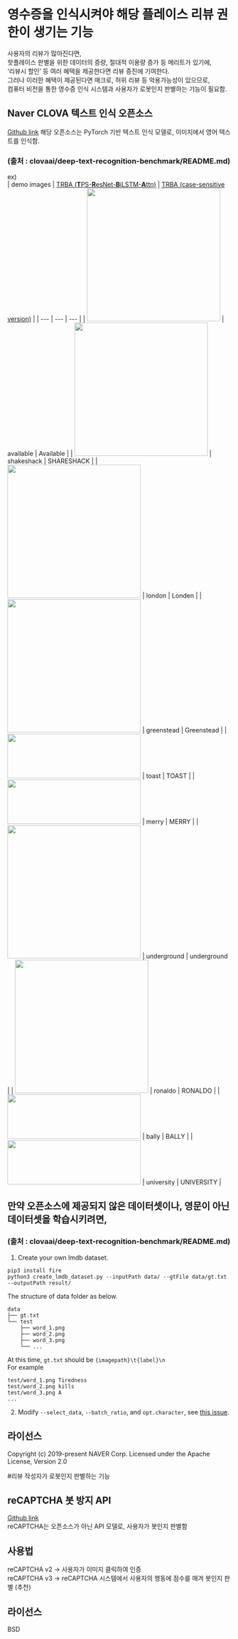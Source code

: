 # 영수증을 인식시켜야 해당 플레이스 리뷰 권한이 생기는 기능

사용자의 리뷰가 많아진다면,<br>
핫플레이스 판별을 위한 데이터의 증량, 절대적 이용량 증가 등 메리트가 있기에,<br>
 ‘리뷰시 할인’ 등 여러 혜택을 제공한다면 리뷰 증진에 기여한다. <br>
그러나 이러한 혜택이 제공된다면 매크로, 허위 리뷰 등 악용가능성이 있으므로,<br>
컴퓨터 비전을 통한 영수증 인식 시스템과 사용자가 로봇인지 판별하는 기능이 필요함.<br>

## Naver CLOVA 텍스트 인식 오픈소스
[Github link](https://github.com/clovaai/deep-text-recognition-benchmark)
해당 오픈소스는 PyTorch 기반 텍스트 인식 모델로, 이미지에서 영어 텍스트를 인식함.<br>
### (출처 : clovaai/deep-text-recognition-benchmark/README.md)<br>

ex)<br>
| demo images | [TRBA (**T**PS-**R**esNet-**B**iLSTM-**A**ttn)](https://drive.google.com/open?id=1b59rXuGGmKne1AuHnkgDzoYgKeETNMv9) | [TRBA (case-sensitive version)](https://drive.google.com/open?id=1ajONZOgiG9pEYsQ-eBmgkVbMDuHgPCaY) |
| ---         |     ---      |          --- |
| <img src="./demo_image/demo_1.png" width="300">    |   available   |  Available   |
| <img src="./demo_image/demo_2.jpg" width="300">      |    shakeshack    |   SHARESHACK    |
| <img src="./demo_image/demo_3.png" width="300">  |   london   |  Londen   |
| <img src="./demo_image/demo_4.png" width="300">      |    greenstead    |   Greenstead    |
| <img src="./demo_image/demo_5.png" width="300" height="100">    |   toast   |  TOAST   |
| <img src="./demo_image/demo_6.png" width="300" height="100">      |    merry    |   MERRY    |
| <img src="./demo_image/demo_7.png" width="300">    |   underground   |   underground  |
| <img src="./demo_image/demo_8.jpg" width="300">      |    ronaldo    |    RONALDO   |
| <img src="./demo_image/demo_9.jpg" width="300" height="100">    |   bally   |   BALLY  |
| <img src="./demo_image/demo_10.jpg" width="300" height="100">      |    university    |   UNIVERSITY    |


## 만약 오픈소스에 제공되지 않은 데이터셋이나, 영문이 아닌 데이터셋을 학습시키려면,
### (출처 : clovaai/deep-text-recognition-benchmark/README.md)<br>
1. Create your own lmdb dataset.
```
pip3 install fire
python3 create_lmdb_dataset.py --inputPath data/ --gtFile data/gt.txt --outputPath result/
```
The structure of data folder as below.
```
data
├── gt.txt
└── test
    ├── word_1.png
    ├── word_2.png
    ├── word_3.png
    └── ...
```
At this time, `gt.txt` should be `{imagepath}\t{label}\n` <br>
For example
```
test/word_1.png Tiredness
test/word_2.png kills
test/word_3.png A
...
```
2. Modify `--select_data`, `--batch_ratio`, and `opt.character`, see [this issue](https://github.com/clovaai/deep-text-recognition-benchmark/issues/85).

## 라이선스
Copyright (c) 2019-present NAVER Corp.
Licensed under the Apache License, Version 2.0

#리뷰 작성자가 로봇인지 판별하는 기능

## reCAPTCHA 봇 방지 API

[Github link](https://github.com/google/recaptcha)<br>
reCAPTCHA는 오픈소스가 아닌 API 모델로, 사용자가 봇인지 판별함<br>

## 사용법

reCAPTCHA v2 -> 사용자가 이미지 클릭하여 인증<br>
reCAPTCHA v3 -> reCAPTCHA 시스템에서 사용자의 행동에 점수를 매겨 봇인지 판별 (추천)<br>

## 라이선스
BSD 
